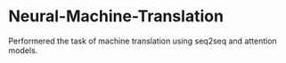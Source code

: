 # Neural-Machine-Translation

Performered the task of machine translation using seq2seq and attention models.

